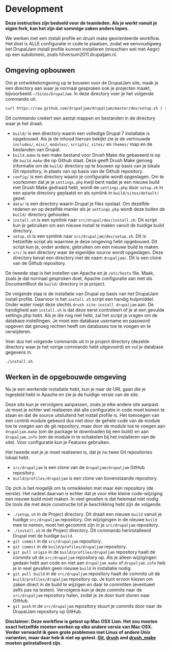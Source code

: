 # Development

**Deze instructies zijn bedoeld voor de teamleden. Als je werkt vanuit je eigen
fork, kan het zijn dat sommige zaken anders lopen.**

We werken met een install profile en drush make georienteerde workflow. Het doel
is ALLE configuratie in code te plaatsen, zodat we eenvoudigweg het DrupalJam
install profile kunnen installeren (misschien wel met Aegir) op een subdomein,
zoals hilversum2011.drupaljam.nl.

## Omgeving opbouwen

Om je ontwikkelomgeving op te bouwen voor de DrupalJam site, maak je een 
directory aan waar je normaal gesproken ook je projecten maakt, bijvoorbeeld
`~/Sites/DrupalJam`. In deze directory voer je het volgende commando uit.

```bash
curl https://raw.github.com/drupaljam/drupaljam/master/dev/setup.sh | sh
```

Dit commando creëert een aantal mappen en bestanden in de directory waar je het
draait.

* `build/` is een directory waarin een volledige Drupal 7 installatie is 
  opgebouwd. Als je de inhoud hiervan bekijkt zie je de vertrouwde 
  `includes/`, `misc/`, `modules/`, `scripts/`, `sites/` en 
  `themes/` map en de bestanden van Drupal.
* `build.make` is een make bestand voor Drush Make die gebaseerd is op 
  de `build.make` die op Github staat. Deze geeft Drush Make genoeg 
  informatie om de `build/` directory op te bouwen op basis van je lokale
  Git repository, in plaats van op basis van de Github repository.
* `config/` is een directory waarin je configuratie wordt opgeslagen. Om
  te voorkomen dat je je `settings.php` kwijt bent nadat je een nieuwe build 
  met Drush Make gedraaid hebt, wordt de `settings.php` door `setup.sh`
  in een aparte directory geplaatst en als symlink in `build/sites/default/`
  gezet.
* `data/` is een directory waarin Drupal je files opslaat. Om dezelfde
  redenen en op dezelfde manier als je `settings.php` wordt deze buiten de
  `build/` directory gehouden.
* `install.sh` is een symlink naar `src/drupal/dev/install.sh`. Dit script kun 
  je gebruiken om een nieuwe install te maken vanuit de huidige build directory.
* `setup.sh` is een symlink naar `src/drupaljam/dev/setup.sh`. Dit
  is hetzelfde script als waarmee je deze omgeving hebt opgebouwd. Dit script 
  kun je, onder andere, gebruiken om een nieuwe build te maken.
* `src/` is een directory waar de eigenlijke source wordt opgeslagen. 
  Deze directory bevat een directory met de naam `drupaljam/`. Dit is een 
  clone van de Github repository.

De tweede stap is het instellen van Apache en je `/etc/hosts` file. Maak, zoals
je dat normaal gesproken doet, Apache configuratie aan met als DocumentRoot de
`build/` directory in je project.

De volgende stap is de installatie van Drupal op basis van het DrupalJam install
profile. Daarvoor is het `install.sh` script een handig hulpmiddel. Onder water 
roept deze slechts `drush site-install drupaljam` aan. De handigheid aan 
`install.sh` is dat deze eerst controleert of je al een gevulde settings.php 
hebt. Als je die nog niet hebt, zal het script je vragen om de database 
instellingen. Je moet een database username en password opgeven dat genoeg 
rechten heeft om databases toe te voegen en te verwijderen.

Voer dus het volgende commando uit in je project directory (dezelde directory
waar je het vorige commando hebt uitgevoerd) en vul je database gegevens in.

```./install.sh```

## Werken in de opgebouwde omgeving

Nu je een werkende installatie hebt, kun je naar de URL gaan die je ingesteld 
hebt in Apache en zie je de huidige versie van de site.

Deze site kun je vervolgens aanpassen, zoals je elke andere site aanpast. Je 
moet je echter wel realiseren dat alle configuratie in code moet komen te staan
en dat de source uitsluitend het install profile is. Het toevoegen van een 
contrib module gebeurd dus niet door de gehele code van de module toe te voegen
aan de git repository, maar door de module toe te voegen aan `drupaljam.make` 
(om de package te downloaden bij een build) en aan  `drupaljam.info` (om de 
module in te schakelen bij het installeren van de site). Voor configuratie kun je
Features gebruiken. 

Het tweede wat je je moet realiseren is, dat je nu twee Git repositories lokaal
hebt.

* `src/drupaljam` is een clone van de `drupaljam/drupaljam` GitHub 
  repository.
* `build/profiles/drupaljam` is een clone van bovenstaande repository.

Op zich is het mogelijk om te ontwikkelen met maar één repository (de eerste).
Het nadeel daarvan is echter dat je voor elke kleine code-wijziging een nieuwe
build moet maken. In veel gevallen is dat helemaal niet nodig. De tools die met
deze constructie tot je beschikking hebt zijn de volgende.

* `./setup.sh` in de Project directory. Dit draait een nieuwe `build` vanuit je 
  huidige `src/drupaljam` repository. Om wijzigingen in de nieuwe `build` mee te
  nemen, moet het gecommit zijn in je `src/drupaljam` repository.
* `./install.sh` in de Project directory. Dit commando herinstalleerd Drupal met
  de huidige `build`.
* `git commit` in de `src/drupaljam` repository.
* `git commit` in de `build/profiles/drupaljam` repository.
* `git pull origin` in de `build/profiles/drupaljam` repository haalt de commits
  uit de `src/drupaljam` repository op. Als je alleen wijzigingen gedaan hebt 
  aan code en niet aan `drupaljam.make` of `drupaljam.info` heb je in veel
  gevallen geen nieuwe `build` in installatie nodig. 
* `git pull build` in de `src/drupaljam` repository haalt de commits uit de
  `build/profiles/drupaljam` repository op. Je kunt ervoor kiezen om zaken 
  direct in de build te wijzigen en daar te committen (eventueel zelfs pas na
  testen). Vervolgens kun je deze commits naar de `src/drupaljam` repository
  halen, zodat je ze door kunt sturen naar GitHub.
* `git push` in de `src/drupaljam` repository stuurt je commits door naar de
  DrupalJam repository op GitHub.

**Disclaimer: Deze workflow is getest op Mac OSX Lion. Het zou moeten exact 
hetzelfde moeten werken op elke andere versie van Mac OSX. Verder verwacht ik 
geen grote problemen met Linux of andere Unix varianten, maar daar heb ik niet 
op getest. [Git](http://git-scm.com/), [drush](http://drupal.org/project/drush) 
and  [drush_make](http://drupal.org/project/drush_make) moeten geïnstalleerd
zijn.**
